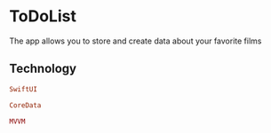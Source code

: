 # ToDoList
The app allows you to store and create data about your favorite films 
## Technology

```ruby
SwiftUI
```
```ruby
CoreData
```
```ruby
MVVM
```
